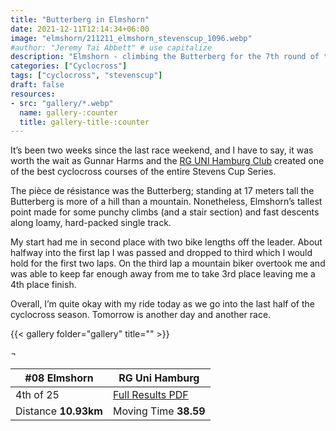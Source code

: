 ```yaml
---
title: "Butterberg in Elmshorn"
date: 2021-12-11T12:14:34+06:00
image: "elmshorn/211211_elmshorn_stevenscup_1096.webp"
#author: "Jeremy Tai Abbett" # use capitalize
description: "Elmshorn - climbing the Butterberg for the 7th round of the Stevens Cyclocross Cup."
categories: ["Cyclocross"]
tags: ["cyclocross", "stevenscup"]
draft: false
resources: 
- src: "gallery/*.webp"
  name: gallery-:counter
  title: gallery-title-:counter
---
```


It’s been two weeks since the last race weekend, and I have to say, it was worth the wait as Gunnar Harms and the [RG UNI Hamburg Club](https://www.rg-uni-hamburg.de) created one of the best cyclocross courses of the entire Stevens Cup Series.

The pièce de résistance was the Butterberg; standing at 17 meters tall the Butterberg is more of a hill than a mountain. Nonetheless, Elmshorn’s tallest point made for some punchy climbs (and a stair section) and fast descents along loamy, hard-packed single track.

My start had me in second place with two bike lengths off the leader. About halfway into the first lap I was passed and dropped to third which I would hold for the first two laps. On the third lap a mountain biker overtook me and was able to keep far enough away from me to take 3rd place leaving me a 4th place finish.

Overall, I’m quite okay with my ride today as we go into the last half of the cyclocross season. Tomorrow is another day and another race. 

{{< gallery folder="gallery" title="" >}}

 ¬

| #08 Elmshorn| RG Uni Hamburg |
| ----------- | ----------- |
| 4th of 25 | [Full Results PDF](20211211_08_elmshorn_te.pdf) |
| Distance **10.93km** | Moving Time **38.59** |